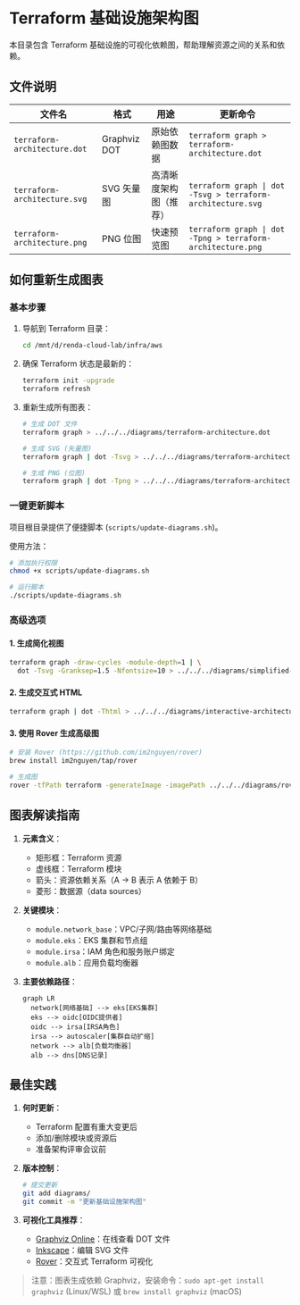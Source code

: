 # Terraform 基础设施架构图

本目录包含 Terraform 基础设施的可视化依赖图，帮助理解资源之间的关系和依赖。

## 文件说明

| 文件名 | 格式 | 用途 | 更新命令 |
|--------|------|------|----------|
| `terraform-architecture.dot` | Graphviz DOT | 原始依赖图数据 | `terraform graph > terraform-architecture.dot` |
| `terraform-architecture.svg` | SVG 矢量图 | 高清晰度架构图（推荐） | `terraform graph \| dot -Tsvg > terraform-architecture.svg` |
| `terraform-architecture.png` | PNG 位图 | 快速预览图 | `terraform graph \| dot -Tpng > terraform-architecture.png` |

## 如何重新生成图表

### 基本步骤

1. 导航到 Terraform 目录：
   ```bash
   cd /mnt/d/renda-cloud-lab/infra/aws
   ```
   
2. 确保 Terraform 状态是最新的：
   ```bash
   terraform init -upgrade
   terraform refresh
   ```
   
3. 重新生成所有图表：
   ```bash
   # 生成 DOT 文件
   terraform graph > ../../../diagrams/terraform-architecture.dot
   
   # 生成 SVG (矢量图)
   terraform graph | dot -Tsvg > ../../../diagrams/terraform-architecture.svg
   
   # 生成 PNG (位图)
   terraform graph | dot -Tpng > ../../../diagrams/terraform-architecture.png
   ```

### 一键更新脚本

项目根目录提供了便捷脚本 (`scripts/update-diagrams.sh`)。

使用方法：
```bash
# 添加执行权限
chmod +x scripts/update-diagrams.sh

# 运行脚本
./scripts/update-diagrams.sh
```

### 高级选项

#### 1. 生成简化视图
```bash
terraform graph -draw-cycles -module-depth=1 | \
  dot -Tsvg -Granksep=1.5 -Nfontsize=10 > ../../../diagrams/simplified-architecture.svg
```

#### 2. 生成交互式 HTML
```bash
terraform graph | dot -Thtml > ../../../diagrams/interactive-architecture.html
```

#### 3. 使用 Rover 生成高级图
```bash
# 安装 Rover (https://github.com/im2nguyen/rover)
brew install im2nguyen/tap/rover

# 生成图
rover -tfPath terraform -generateImage -imagePath ../../../diagrams/rover-architecture.png
```

## 图表解读指南

1. **元素含义**：
   - 矩形框：Terraform 资源
   - 虚线框：Terraform 模块
   - 箭头：资源依赖关系（A → B 表示 A 依赖于 B）
   - 菱形：数据源（data sources）

2. **关键模块**：
   - `module.network_base`：VPC/子网/路由等网络基础
   - `module.eks`：EKS 集群和节点组
   - `module.irsa`：IAM 角色和服务账户绑定
   - `module.alb`：应用负载均衡器

3. **主要依赖路径**：
   ```mermaid
   graph LR
     network[网络基础] --> eks[EKS集群]
     eks --> oidc[OIDC提供者]
     oidc --> irsa[IRSA角色]
     irsa --> autoscaler[集群自动扩缩]
     network --> alb[负载均衡器]
     alb --> dns[DNS记录]
   ```

## 最佳实践

1. **何时更新**：
   - Terraform 配置有重大变更后
   - 添加/删除模块或资源后
   - 准备架构评审会议前

2. **版本控制**：
   ```bash
   # 提交更新
   git add diagrams/
   git commit -m "更新基础设施架构图"
   ```

3. **可视化工具推荐**：
   - [Graphviz Online](https://dreampuf.github.io/GraphvizOnline/)：在线查看 DOT 文件
   - [Inkscape](https://inkscape.org/)：编辑 SVG 文件
   - [Rover](https://github.com/im2nguyen/rover)：交互式 Terraform 可视化

> 注意：图表生成依赖 Graphviz，安装命令：`sudo apt-get install graphviz` (Linux/WSL) 或 `brew install graphviz` (macOS)